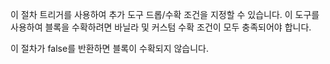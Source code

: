 이 절차 트리거를 사용하여 추가 도구 드롭/수확 조건을 지정할 수 있습니다. 이 도구를 사용하여 블록을 수확하려면 바닐라 및 커스텀 수확 조건이 모두 충족되어야 합니다.

이 절차가 false를 반환하면 블록이 수확되지 않습니다.